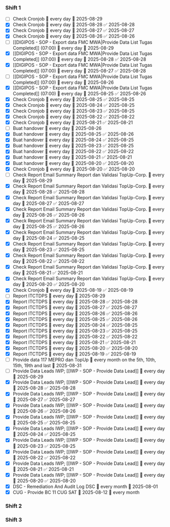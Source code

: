 
### Shift 1
- [ ] Check Cronjob 🔁 every day 📅 2025-08-29
- [x] Check Cronjob 🔁 every day 📅 2025-08-28 ✅ 2025-08-28
- [x] Check Cronjob 🔁 every day 📅 2025-08-27 ✅ 2025-08-27
- [x] Check Cronjob 🔁 every day 📅 2025-08-26 ✅ 2025-08-26
- [ ] [[DIGIPOS - SOP - Export data FMC MWA|Provide Data List Tugas Completed]] (07:00) 🔁 every day 📅 2025-08-29
- [x] [[DIGIPOS - SOP - Export data FMC MWA|Provide Data List Tugas Completed]] (07:00) 🔁 every day 📅 2025-08-28 ✅ 2025-08-28
- [x] [[DIGIPOS - SOP - Export data FMC MWA|Provide Data List Tugas Completed]] (07:00) 🔁 every day 📅 2025-08-27 ✅ 2025-08-28
- [ ] [[DIGIPOS - SOP - Export data FMC MWA|Provide Data List Tugas Completed]] (07:00) 🔁 every day 📅 2025-08-26
- [x] [[DIGIPOS - SOP - Export data FMC MWA|Provide Data List Tugas Completed]] (07:00) 🔁 every day 📅 2025-08-25 ✅ 2025-08-26
- [x] Check Cronjob 🔁 every day 📅 2025-08-25 ✅ 2025-08-25
- [x] Check Cronjob 🔁 every day 📅 2025-08-24 ✅ 2025-08-25
- [x] Check Cronjob 🔁 every day 📅 2025-08-23 ✅ 2025-08-25
- [x] Check Cronjob 🔁 every day 📅 2025-08-22 ✅ 2025-08-22
- [x] Check Cronjob 🔁 every day 📅 2025-08-21 ✅ 2025-08-21
- [ ] Buat handover 🔁 every day 📅 2025-08-26
- [x] Buat handover 🔁 every day 📅 2025-08-25 ✅ 2025-08-26
- [x] Buat handover 🔁 every day 📅 2025-08-24 ✅ 2025-08-25
- [x] Buat handover 🔁 every day 📅 2025-08-23 ✅ 2025-08-25
- [x] Buat handover 🔁 every day 📅 2025-08-22 ✅ 2025-08-22
- [x] Buat handover 🔁 every day 📅 2025-08-21 ✅ 2025-08-21
- [x] Buat handover 🔁 every day 📅 2025-08-20 ✅ 2025-08-20
- [x] Check Cronjob 🔁 every day 📅 2025-08-20 ✅ 2025-08-20
- [ ] Check Report Email Summary Report dan Validasi TopUp-Corp. 🔁 every day 📅 2025-08-29
- [x] Check Report Email Summary Report dan Validasi TopUp-Corp. 🔁 every day 📅 2025-08-28 ✅ 2025-08-28
- [x] Check Report Email Summary Report dan Validasi TopUp-Corp. 🔁 every day 📅 2025-08-27 ✅ 2025-08-27
- [x] Check Report Email Summary Report dan Validasi TopUp-Corp. 🔁 every day 📅 2025-08-26 ✅ 2025-08-26
- [x] Check Report Email Summary Report dan Validasi TopUp-Corp. 🔁 every day 📅 2025-08-25 ✅ 2025-08-26
- [x] Check Report Email Summary Report dan Validasi TopUp-Corp. 🔁 every day 📅 2025-08-24 ✅ 2025-08-25
- [x] Check Report Email Summary Report dan Validasi TopUp-Corp. 🔁 every day 📅 2025-08-23 ✅ 2025-08-25
- [x] Check Report Email Summary Report dan Validasi TopUp-Corp. 🔁 every day 📅 2025-08-22 ✅ 2025-08-22
- [x] Check Report Email Summary Report dan Validasi TopUp-Corp. 🔁 every day 📅 2025-08-21 ✅ 2025-08-21
- [x] Check Report Email Summary Report dan Validasi TopUp-Corp. 🔁 every day 📅 2025-08-20 ✅ 2025-08-20
- [x] Check Cronjob 🔁 every day 📅 2025-08-19 ✅ 2025-08-19
- [ ] Report ITCTDPS 🔁 every day 📅 2025-08-29
- [x] Report ITCTDPS 🔁 every day 📅 2025-08-28 ✅ 2025-08-28
- [x] Report ITCTDPS 🔁 every day 📅 2025-08-27 ✅ 2025-08-27
- [x] Report ITCTDPS 🔁 every day 📅 2025-08-26 ✅ 2025-08-26
- [x] Report ITCTDPS 🔁 every day 📅 2025-08-25 ✅ 2025-08-26
- [x] Report ITCTDPS 🔁 every day 📅 2025-08-24 ✅ 2025-08-25
- [x] Report ITCTDPS 🔁 every day 📅 2025-08-23 ✅ 2025-08-25
- [x] Report ITCTDPS 🔁 every day 📅 2025-08-22 ✅ 2025-08-22
- [x] Report ITCTDPS 🔁 every day 📅 2025-08-21 ✅ 2025-08-21
- [x] Report ITCTDPS 🔁 every day 📅 2025-08-20 ✅ 2025-08-20
- [x] Report ITCTDPS 🔁 every day 📅 2025-08-19 ✅ 2025-08-19
- [ ] Provide data 117 MEPRO dan TopUp 🔁 every month on the 5th, 10th, 15th, 19th and last 📅 2025-08-31
- [ ] Provide Data Leads IWP; [[IWP - SOP - Provide Data Lead]] 🔁 every day 📅 2025-08-29
- [x] Provide Data Leads IWP; [[IWP - SOP - Provide Data Lead]] 🔁 every day 📅 2025-08-28 ✅ 2025-08-28
- [x] Provide Data Leads IWP; [[IWP - SOP - Provide Data Lead]] 🔁 every day 📅 2025-08-27 ✅ 2025-08-27
- [x] Provide Data Leads IWP; [[IWP - SOP - Provide Data Lead]] 🔁 every day 📅 2025-08-26 ✅ 2025-08-26
- [x] Provide Data Leads IWP; [[IWP - SOP - Provide Data Lead]] 🔁 every day 📅 2025-08-25 ✅ 2025-08-25
- [x] Provide Data Leads IWP; [[IWP - SOP - Provide Data Lead]] 🔁 every day 📅 2025-08-24 ✅ 2025-08-25
- [x] Provide Data Leads IWP; [[IWP - SOP - Provide Data Lead]] 🔁 every day 📅 2025-08-23 ✅ 2025-08-25
- [x] Provide Data Leads IWP; [[IWP - SOP - Provide Data Lead]] 🔁 every day 📅 2025-08-22 ✅ 2025-08-22
- [x] Provide Data Leads IWP; [[IWP - SOP - Provide Data Lead]] 🔁 every day 📅 2025-08-21 ✅ 2025-08-21
- [x] Provide Data Leads IWP; [[IWP - SOP - Provide Data Lead]] 🔁 every day 📅 2025-08-20 ✅ 2025-08-20
- [x] DSC - Remediation And Audit Log DSC 🔁 every month 📅 2025-08-01
- [x] CUG - Provide BC 11 CUG SAT 📅 2025-08-12 🔁 every month
### Shift 2

### Shift 3
